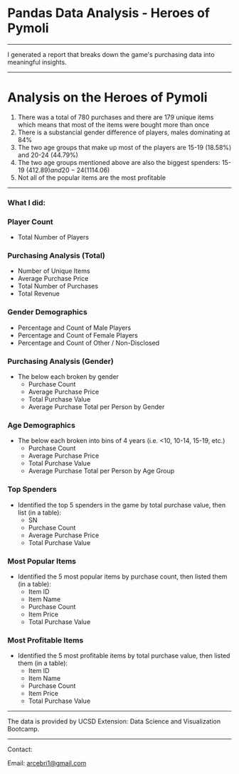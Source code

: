 # Pandas Data Analysis - Heroes of Pymoli

- - -

I generated a report that breaks down the game's purchasing data into meaningful insights.

- - -

# Analysis on the Heroes of Pymoli

1. There was a total of 780 purchases and there are 179 unique items which means that most of the items were bought more than once
2. There is a substancial gender difference of players, males dominating at 84% 
3. The two age groups that make up most of the players are 15-19 (18.58%) and 20-24 (44.79%)
4. The two age groups mentioned above are also the biggest spenders: 15-19 ($412.89) and 20-24 ($1114.06)
5. Not all of the popular items are the most profitable

- - -

### What I did:

### Player Count

* Total Number of Players

### Purchasing Analysis (Total)

* Number of Unique Items
* Average Purchase Price
* Total Number of Purchases
* Total Revenue

### Gender Demographics

* Percentage and Count of Male Players
* Percentage and Count of Female Players
* Percentage and Count of Other / Non-Disclosed

### Purchasing Analysis (Gender)

* The below each broken by gender
  * Purchase Count
  * Average Purchase Price
  * Total Purchase Value
  * Average Purchase Total per Person by Gender

### Age Demographics

* The below each broken into bins of 4 years (i.e. &lt;10, 10-14, 15-19, etc.)
  * Purchase Count
  * Average Purchase Price
  * Total Purchase Value
  * Average Purchase Total per Person by Age Group

### Top Spenders

* Identified the top 5 spenders in the game by total purchase value, then list (in a table):
  * SN
  * Purchase Count
  * Average Purchase Price
  * Total Purchase Value

### Most Popular Items

* Identified the 5 most popular items by purchase count, then listed them (in a table):
  * Item ID
  * Item Name
  * Purchase Count
  * Item Price
  * Total Purchase Value

### Most Profitable Items

* Identified the 5 most profitable items by total purchase value, then listed them (in a table):
  * Item ID
  * Item Name
  * Purchase Count
  * Item Price
  * Total Purchase Value

- - -
The data is provided by UCSD Extension: Data Science and Visualization Bootcamp.
- - -

Contact:

Email: arcebri1@gmail.com
